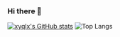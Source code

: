 ### Hi there 👋

<!--
**xyqlx/xyqlx** is a ✨ _special_ ✨ repository because its `README.md` (this file) appears on your GitHub profile.

Here are some ideas to get you started:

- 🔭 I’m currently working on ...
- 🌱 I’m currently learning ...
- 👯 I’m looking to collaborate on ...
- 🤔 I’m looking for help with ...
- 💬 Ask me about ...
- 📫 How to reach me: ...
- 😄 Pronouns: ...
- ⚡ Fun fact: ...
-->

[![xyqlx's GitHub stats](https://github-readme-stats.vercel.app/api?username=xyqlx)](https://github.com/anuraghazra/github-readme-stats)
![Top Langs](https://github-readme-stats.vercel.app/api/top-langs/?username=xyqlx&size_weight=0.5&count_weight=0.5&layout=compact)